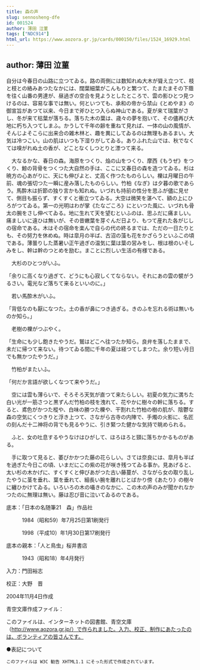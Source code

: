 ```yaml
---
title: 森の声
slug: sennosheng-dfe
id: 001524
author: 薄田 泣菫
tags: ["NDC914"]
html_url: https://www.aozora.gr.jp/cards/000150/files/1524_16929.html
---
```


## author: 薄田 泣菫

自分は今春日の山路に立つてゐる。路の両側には数知れぬ大木が聳え立つて、枝と枝との絡みあつたなかには、闊葉細葉がこんもりと繁つて、たまたまその下蔭を往く山番の男達が、昼過ぎの空合を見ようとしたところで、雲の影ひとつ見つけるのは、容易な事では無い。何といつても、承和の帝から禁山《とめやま》の御宣旨があつて以来、今日まで斧ひとつ入らぬ神山である。夏が来て瑞葉がさし、冬が来て枯葉が落ちる。落ちた木の葉は、歳々の夢を抱いて、その儘再び大地に朽ち入つてしまふ。かうして千年の齢を重ねて見れば、一体の山の風情が、そんじよそこらに出来合の雑木林と、趣を異にしてゐるのは無理もあるまい。大気は冷つこい。山の肌はいつも下湿りがしてゐる。ありふれた山では、秋でなくては嗅がれぬ土の香が、どことなくしつとりと漂つて来る。

　大なるかな、春日の森。海原をつくり、焔の山をつくり、摩西《もうぜ》をつくり、鯨の背骨をつくつた大自然の手は、ここに又春日の森を造つてゐる。杉は暁方の心あがりに、天にも伸びよと、丈高く作つたものらしい。櫟は月曜日の午前、魂の張切つた一瞬に産み落したものらしい。竹柏《なぎ》は夕暮の歌であらう。馬酔木は折節の独り言かも知れぬ。いづれも持前の性分を思ふが儘に見せて、側目も振らず、すくすくと衝立つてゐる。大空は微笑を湛へて、額の上にひろがつてゐる。第一の光明はわが掌《たなごころ》にといつた風に、いづれも骨太の腕をさし伸べてゐる。地に生れて天を望むといふのは、思ふだに痛ましい。痛ましいに違ひは無いが、その昔嫩葉を芽ぐんだ日より、もつて産れた各がじしの宿命である。木はその宿命を楽んで自らの代の終るまでは、ただの一日たりとも、その努力を休めぬ。時は皐月の半ば、古沼の藻も花をかざらうといふこの頃である。薄曇りした蒸暑い正午過ぎの温気に葉は葉の営みをし、根は根のいそしみをし、幹は幹のつとめを励む。まことに烈しい生活の有様である。

　大杉のひとつがいふ。

「余りに高くなり過ぎて、どうにも心寂しくてならない。それにあの雲の襞がうるさい。電光など落ちて来るといいのに。」

　若い馬酔木がいふ。

「背低なのも厭になつた。土の香が鼻につき過ぎる。きのふを忘れる術は無いものか知ら。」

　老樹の櫟がつぶやく。

「生命にも少し飽きたやうだ。鷲はどこへ往つたか知ら。良弁を落したままで、未だに帰つて来ない。待つてゐる間に千年の夏は経つてしまつた。余り短い月日でも無かつたやうだ。」

　竹柏がまたいふ。

「何だか言語が欲しくなつて来やうだ。」

　空には雲も薄らいで、そろそろ天気が直つて来たらしい。初夏の気力に満ちた白い光が一筋さつと黒ずんだ竹柏の枝を洩れて、花やかに樹々の幹に落ちる。すると、鳶色がかつた樅や、白味の勝つた櫟や、干割れた竹柏の樹の肌が、陰鬱な森の空気にくつきりと浮き上つて、さながら古寺の内陣で、手燭の火影に、名匠の刻んだ十二神将の背でも見るやうに、引き緊つた健かな気持で眺められる。

　ふと、女の吐息するやうなけはひがして、ほろほろと頸に落ちかかるものがある。

　手に取つて見ると、萎びかかつた藤の花らしい。さては奈良には、皐月も半ばを過ぎた今日この頃、いまだにこの紫の花が咲き残つてゐる事か。見あげると、太い杉の木かげに、すくすくと伸びあがつた古い藤蔓が、さながら女の取り乱したやうに茎を垂れ、葉を垂れて、細長い腕を離れじとばかり傍《あたり》の樹々に纏ひかけてゐる。いろいろの木の囁きのなかに、この木の声のみが聞かれなかつたのに無理は無い。藤は忍び音に泣いてゐるのである。













底本：「日本の名随筆21　森」作品社


　　　1984（昭和59）年7月25日第1刷発行

　　　1998（平成10）年1月30日第17刷発行

底本の親本：「人と鳥虫」桜井書店

　　　1943（昭和18）年4月発行

入力：門田裕志

校正：大野　晋

2004年11月4日作成

青空文庫作成ファイル：

このファイルは、インターネットの図書館、青空文庫（http://www.aozora.gr.jp/）で作られました。入力、校正、制作にあたったのは、ボランティアの皆さんです。











●表記について


	このファイルは W3C 勧告 XHTML1.1 にそった形式で作成されています。